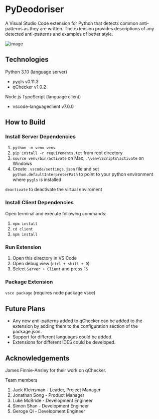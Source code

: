 # PyDeodoriser

A Visual Studio Code extension for Python that detects common anti-patterns as they are written. The extension provides descriptions of any detected anti-patterns and examples of better style.

![image](https://user-images.githubusercontent.com/22739847/172131008-a849a776-b2cb-44ff-9523-b061cc166557.png)

## Technologies

Python 3.10 (language server)
 * pygls v0.11.3  
 * qChecker v1.0.2  

Node.js TypeScript (language client)  
  * vscode-languageclient v7.0.0  

## How to Build

### Install Server Dependencies

1. `python -m venv venv`
1. `pip install -r requirements.txt` from root directory
1. `source venv/bin/activate` on Mac, `.\venv\Scripts\activate` on Windows
1. Create `.vscode/settings.json` file and set `python.defaultInterpreterPath` to point to your python environment where `pygls` is installed

`deactivate` to deactivate the virtual enviroment

### Install Client Dependencies

Open terminal and execute following commands:

1. `npm install`
1. `cd client`
1. `npm install`

### Run Extension

1. Open this directory in VS Code
1. Open debug view (`ctrl + shift + D`)
1. Select `Server + Client` and press `F5`

### Package Extension

`vsce package` (requires node package vsce)  

## Future Plans

* Any new anti-patterns added to qChecker can be added to the extension by adding them to the configuration section of the package.json.  
* Support for different languages could be added.  
* Extensions for different IDES could be developed.  

## Acknowledgements

James Finnie-Ansley for their work on qChecker.

Team members
1. Jack Kleinsman - Leader, Project Manager
1. Jonathan Song - Product Manager
1. Luke McBride - Development Engineer
1. Simon Shan - Development Engineer
1. Geroge Qi - Development Engineer

